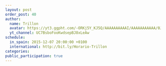 ```yaml
---
layout: post
order_post: 40
author:
  name: Trillon
  avatar: https://yt3.ggpht.com/-ORKj5Y_KJ5Q/AAAAAAAAAAI/AAAAAAAAAAA/0JPOi8NAi1g/s88-c-k-no/photo.jpg
  yt_channel: UC7BsboFooKwdsepBJ8xLeAw
schedule:
  in_spain: 2015-12-07 20:00:00 +0100
  international: http://bit.ly/Horario-Trillon
categories:
public_participation: true
---
```

